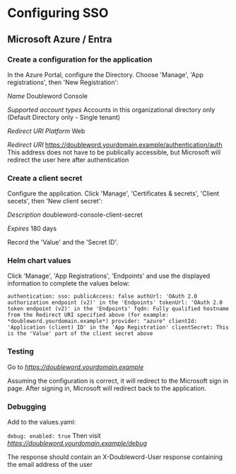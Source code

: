 
# Configuring SSO

## Microsoft Azure / Entra

### Create a configuration for the application

In the Azure Portal, configure the Directory.   Choose 'Manage', 'App registrations', then 'New Registration':

*Name*
Doubleword Console

*Supported account types*
Accounts in this organizational directory only (Default Directory only - Single tenant)

*Redirect URI Platform*
Web

*Redirect URI*
https://doubleword.yourdomain.example/authentication/auth
This address does not have to be publically accessible, but Microsoft will redirect the user here after authentication

### Create a client secret

Configure the application.  Click 'Manage', 'Certificates & secrets', 'Client secets', then 'New client secret':

*Description*
doubleword-console-client-secret

*Expires*
180 days

Record the 'Value' and the 'Secret ID'.

### Helm chart values

Click 'Manage', 'App Registrations', 'Endpoints' and use the displayed information to complete the values below:

`
authentication:
  sso:
    publicAccess: false
    authUrl: 'OAuth 2.0 authorization endpoint (v2)' in the 'Endpoints'
    tokenUrl: 'OAuth 2.0 token endpoint (v2)' in the 'Endpoints'
    fqdn: Fully qualified hostname from the Redirect URI specified above (for example:  *doubleword.yourdomain.example*)
    provider: "azure"
    clientId: 'Application (client) ID' in the 'App Registration'
    clientSecret: This is the 'Value' part of the client secret above
`

### Testing

Go to *https://doubleword.yourdomain.example*

Assuming the configuration is correct, it will redirect to the Microsoft sign in page. After signing in, Microsoft will redirect back to the application.

### Debugging

Add to the values.yaml:

`
debug:
  enabled: true
`
Then visit *https://doubleword.yourdomain.example/debug*

The response should contain an X-Doubleword-User response containing the email address of the user






